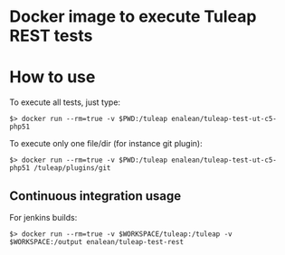 Docker image to execute Tuleap REST tests
=========================================

How to use
==========

To execute all tests, just type:

    $> docker run --rm=true -v $PWD:/tuleap enalean/tuleap-test-ut-c5-php51

To execute only one file/dir (for instance git plugin):

    $> docker run --rm=true -v $PWD:/tuleap enalean/tuleap-test-ut-c5-php51 /tuleap/plugins/git

Continuous integration usage
----------------------------

For jenkins builds:

    $> docker run --rm=true -v $WORKSPACE/tuleap:/tuleap -v $WORKSPACE:/output enalean/tuleap-test-rest

